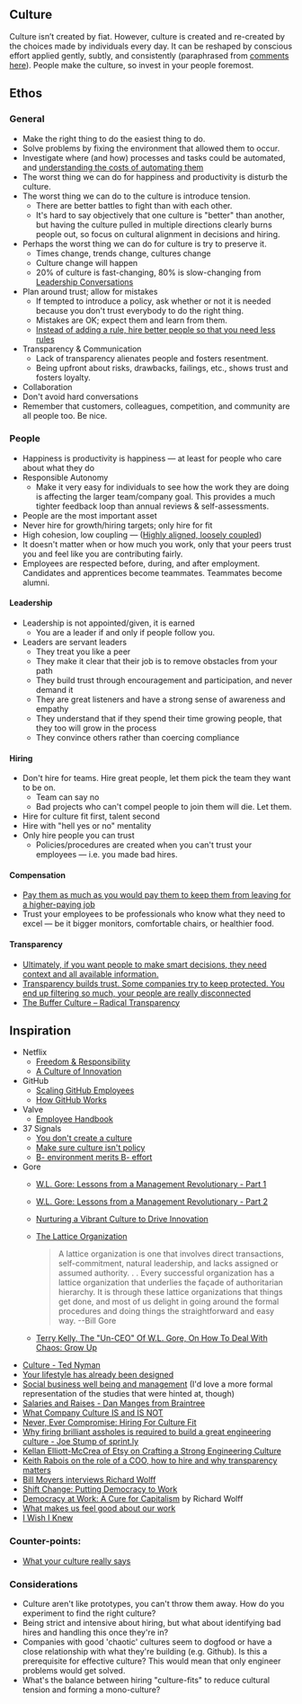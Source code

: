 Culture
-------

Culture isn’t created by fiat. However, culture is created and re-created by the choices made by individuals every day.
It can be reshaped by conscious effort applied gently, subtly, and consistently (paraphrased from [comments here](http://37signals.com/svn/posts/3450#all_comments)).
People make the culture, so invest in your people foremost.

Ethos
-----

### General

* Make the right thing to do the easiest thing to do.
* Solve problems by fixing the environment that allowed them to occur.
* Investigate where (and how) processes and tasks could be automated, and [understanding the costs of automating them](http://www.kitchensoap.com/2012/09/21/a-mature-role-for-automation-part-i/) 
* The worst thing we can do for happiness and productivity is disturb the culture.
* The worst thing we can do to the culture is introduce tension.
  * There are better battles to fight than with each other.
  * It's hard to say objectively that one culture is "better" than another, but having the culture pulled in multiple directions clearly burns people out, so focus on cultural alignment in decisions and hiring.
* Perhaps the worst thing we can do for culture is try to preserve it.
  * Times change, trends change, cultures change
  * Culture change will happen
  * 20% of culture is fast-changing, 80% is slow-changing from [Leadership Conversations](http://www.amazon.com/Leadership-Conversations-Challenging-Potential-ebook/dp/B00AVZJV2C/)
* Plan around trust; allow for mistakes
  * If tempted to introduce a policy, ask whether or not it is needed because you don't trust everybody to do the right thing.
  * Mistakes are OK; expect them and learn from them.
  * [Instead of adding a rule, hire better people so that you need less rules](http://www.youtube.com/watch?v=o3e1lnixKBM&feature=youtu.be&t=7m9s)
* Transparency & Communication
  * Lack of transparency alienates people and fosters resentment.
  * Being upfront about risks, drawbacks, failings, etc., shows trust and fosters loyalty.
* Collaboration
* Don't avoid hard conversations
* Remember that customers, colleagues, competition, and community are all people too. Be nice.

### People

* Happiness is productivity is happiness — at least for people who care about what they do
* Responsible Autonomy
  * Make it very easy for individuals to see how the work they are doing is affecting the larger team/company goal. This provides a much tighter feedback loop than annual reviews & self-assessments.
* People are the most important asset
* Never hire for growth/hiring targets; only hire for fit
* High cohesion, low coupling — ([Highly aligned, loosely coupled](http://www.youtube.com/watch?v=o3e1lnixKBM#t=136s))
* It doesn't matter when or how much you work, only that your peers trust you and feel like you are contributing fairly.
* Employees are respected before, during, and after employment. Candidates and apprentices become teammates. Teammates become alumni.

#### Leadership

* Leadership is not appointed/given, it is earned
  * You are a leader if and only if people follow you.
* Leaders are servant leaders
  * They treat you like a peer
  * They make it clear that their job is to remove obstacles from your path
  * They build trust through encouragement and participation, and never demand it
  * They are great listeners and have a strong sense of awareness and empathy
  * They understand that if they spend their time growing people, that they too will grow in the process
  * They convince others rather than coercing compliance

#### Hiring

* Don't hire for teams. Hire great people, let them pick the team they want to be on.
  * Team can say no
  * Bad projects who can't compel people to join them will die. Let them.
* Hire for culture fit first, talent second
* Hire with "hell yes or no" mentality
* Only hire people you can trust
  * Policies/procedures are created when you can't trust your employees — i.e. you made bad hires.

#### Compensation

* [Pay them as much as you would pay them to keep them from leaving for a higher-paying job](http://www.dan-manges.com/blog/2013/salaries-and-raises)
* Trust your employees to be professionals who know what they need to excel — be it bigger monitors, comfortable chairs, or healthier food.

#### Transparency

* [Ultimately, if you want people to make smart decisions, they need context and all available information.](http://firstround.com/article/Keith-Rabois-on-the-role-of-a-COO-how-to-hire-and-why-transparency-matters)
* [Transparency builds trust. Some companies try to keep protected. You end up filtering so much, your people are really disconnected](http://www.fastcompany.com/3002493/terry-kelly-un-ceo-wl-gore-how-deal-chaos-grow)
* [The Buffer Culture – Radical Transparency](http://www.slideshare.net/Bufferapp/buffer-culture-02)


Inspiration
-----------

* Netflix
  * [Freedom & Responsibility](http://www.slideshare.net/reed2001/culture-1798664)
  * [A Culture of Innovation](http://www.youtube.com/watch?v=o3e1lnixKBM)
* GitHub
  * [Scaling GitHub Employees](http://zachholman.com/posts/scaling-github-employees/)
  * [How GitHub Works](http://zachholman.com/posts/how-github-works/)
* Valve
  * [Employee Handbook](http://assets.sbnation.com/assets/1074301/Valve_Handbook_LowRes.pdf)
* 37 Signals
  * [You don't create a culture](http://37signals.com/svn/posts/1022-you-dont-create-a-culture)
  * [Make sure culture isn't policy](http://37signals.com/svn/posts/3450)
  * [B- environment merits B- effort](http://37signals.com/svn/posts/3461-b-environment-merits-b-effort)
* Gore
  * [W.L. Gore: Lessons from a Management Revolutionary - Part 1](http://blogs.wsj.com/management/2010/03/18/wl-gore-lessons-from-a-management-revolutionary/)
  * [W.L. Gore: Lessons from a Management Revolutionary - Part 2](http://blogs.wsj.com/management/2010/04/02/wl-gore-lessons-from-a-management-revolutionary-part-2/)
  * [Nurturing a Vibrant Culture to Drive Innovation](http://video.mit.edu/watch/nurturing-a-vibrant-culture-to-drive-innovation-9405/)
  * [The Lattice Organization](http://www2.stetson.edu/~bboozer/Gore_lattice.pdf)

    > A lattice organization is one that involves direct
    transactions, self-commitment, natural leadership,
    and lacks assigned or assumed authority. . . Every
    successful organization has a lattice organization
    that underlies the façade of authoritarian hierarchy.
    It is through these lattice organizations that things
    get done, and most of us delight in going around
    the formal procedures and doing things the
    straightforward and easy way.
      --Bill Gore
  * [Terry Kelly, The "Un-CEO" Of W.L. Gore, On How To Deal With Chaos: Grow Up](http://www.fastcompany.com/3002493/terry-kelly-un-ceo-wl-gore-how-deal-chaos-grow)
* [Culture - Ted Nyman](http://ted.io/culture.html)
* [Your lifestyle has already been designed](http://www.raptitude.com/2010/07/your-lifestyle-has-already-been-designed/)
* [Social business well being and management](http://eskokilpi.blogging.fi/2013/02/24/social-business-well-being-and-management/) (I'd love a more formal representation of the studies that were hinted at, though)
* [Salaries and Raises - Dan Manges from Braintree](http://www.dan-manges.com/blog/2013/salaries-and-raises)
* [What Company Culture IS and IS NOT](http://moz.com/rand/what-company-culture-is-and-is-not/)
* [Never, Ever Compromise: Hiring For Culture Fit](http://blog.eladgil.com/2012/04/never-ever-compromise-hiring-for.html)
* [Why firing brilliant assholes is required to build a great engineering culture - Joe Stump of sprint.ly](http://firstround.com/article/why-firing-brilliant-assholes-is-required-to-build-a-great-engineering-culture)
* [Kellan Elliott-McCrea of Etsy on Crafting a Strong Engineering Culture](https://www.path.to/inspiration/kellan-elliott-mccrea-etsy)
* [Keith Rabois on the role of a COO, how to hire and why transparency matters](http://firstround.com/article/Keith-Rabois-on-the-role-of-a-COO-how-to-hire-and-why-transparency-matters)
* [Bill Moyers interviews Richard Wolff](http://www.youtube.com/watch?v=lpTOXKHRJlU&feature=youtu.be)
* [Shift Change: Putting Democracy to Work](http://shiftchange.org/)
* [Democracy at Work: A Cure for Capitalism](http://www.amazon.com/Democracy-at-Work-Cure-Capitalism/dp/1608462471) by Richard Wolff
* [What makes us feel good about our work](http://www.ted.com/talks/dan_ariely_what_makes_us_feel_good_about_our_work.html)
* [I Wish I Knew](https://medium.com/about-work/83f631458f64)

### Counter-points:

* [What your culture really says](http://blog.prettylittlestatemachine.com/blog/2013/02/20/what-your-culture-really-says/)

### Considerations
* Culture aren't like prototypes, you can't throw them away. How do you experiment to find the right culture?
* Being strict and intensive about hiring, but what about identifying bad hires and handling this once they're in?
* Companies with good 'chaotic' cultures seem to dogfood or have a close relationship with what they're building (e.g. Github). Is this a prerequisite for effective culture? This would mean that only engineer problems would get solved.
* What's the balance between hiring "culture-fits" to reduce cultural tension and forming a mono-culture?
